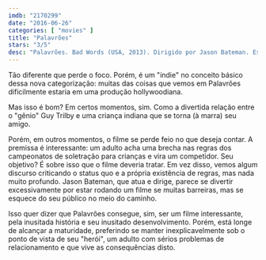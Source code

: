 ```yaml
---
imdb: "2170299"
date: "2016-06-26"
categories: [ "movies" ]
title: "Palavrões"
stars: "3/5"
desc: "Palavrões. Bad Words (USA, 2013). Dirigido por Jason Bateman. Escrito por Andrew Dodge. Com Jason Bateman, Kathryn Hahn, Rohan Chand, Philip Baker Hall, Allison Janney, Ben Falcone, Steve Witting, Beth Grant, Gwen Parden."
---
```

Tão diferente que perde o foco. Porém, é um "indie" no conceito básico dessa nova categorização: muitas das coisas que vemos em Palavrões dificilmente estaria em uma produção hollywoodiana.

Mas isso é bom? Em certos momentos, sim. Como a divertida relação entre o "gênio" Guy Trilby e uma criança indiana que se torna (à marra) seu amigo.

Porém, em outros momentos, o filme se perde feio no que deseja contar. A premissa é interessante: um adulto acha uma brecha nas regras dos campeonatos de soletração para crianças e vira um competidor. Seu objetivo? É sobre isso que o filme deveria tratar. Em vez disso, vemos algum discurso criticando o status quo e a própria existência de regras, mas nada muito profundo. Jason Bateman, que atua e dirige, parece se divertir excessivamente por estar rodando um filme se muitas barreiras, mas se esquece do seu público no meio do caminho.

Isso quer dizer que Palavrões consegue, sim, ser um filme interessante, pela inusitada história e seu inusitado desenvolvimento. Porém, está longe de alcançar a maturidade, preferindo se manter inexplicavelmente sob o ponto de vista de seu "herói", um adulto com sérios problemas de relacionamento e que vive as consequências disto.
